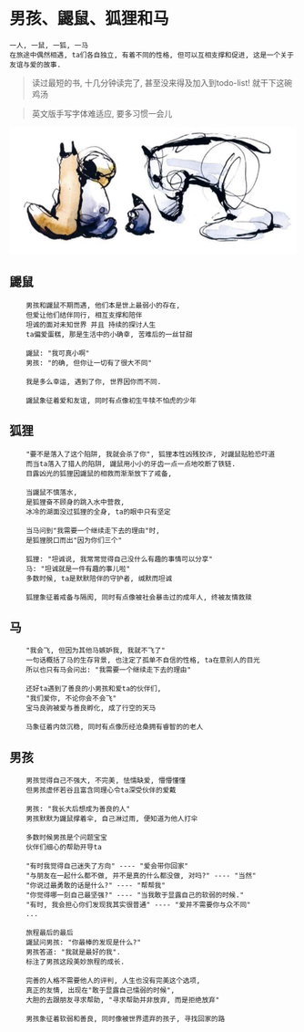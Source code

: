 # 男孩、鼹鼠、狐狸和马

    一人, 一鼠, 一狐, 一马
    在旅途中偶然相遇, ta们各自独立, 有着不同的性格, 但可以互相支撑和促进, 这是一个关于友谊与爱的故事.


> 读过最短的书, 十几分钟读完了, 甚至没来得及加入到todo-list! 就干下这碗鸡汤

> 英文版手写字体难适应, 要多习惯一会儿

![img](../main/res/boymolefoxhorse.png)

## 鼹鼠

        男孩和鼹鼠不期而遇, 他们本是世上最弱小的存在,
        但爱让他们结伴同行, 相互支撑和陪伴
        坦诚的面对未知世界 并且 持续的探讨人生
        ta偏爱蛋糕, 那是生活中的小确幸, 苦难后的一丝甘甜

        鼹鼠: "我可真小啊"
        男孩: "的确, 但你让一切有了很大不同"

        我是多么幸运, 遇到了你, 世界因你而不同.

        鼹鼠象征着爱和友谊, 同时有点像初生牛犊不怕虎的少年

## 狐狸

        "要不是落入了这个陷阱, 我就会杀了你", 狐狸本性凶残狡诈, 对鼹鼠贴脸恐吓道
        而当ta落入了猎人的陷阱, 鼹鼠用小小的牙齿一点一点地咬断了铁链.
        目露凶光的狐狸因鼹鼠的相救而渐渐放下了戒备,

        当鼹鼠不慎落水,
        是狐狸奋不顾身的跳入水中营救, 
        冰冷的湖面没过狐狸的全身, ta的眼中只有坚定

        当马问到"我需要一个继续走下去的理由"时,
        是狐狸脱口而出"因为你们三个"

        狐狸: "坦诚说, 我常常觉得自己没什么有趣的事情可以分享"
        马: "坦诚就是一件有趣的事儿啦"
        多数时候, ta是默默陪伴的守护者, 缄默而坦诚

        狐狸象征着戒备与隔阂, 同时有点像被社会暴击过的成年人, 终被友情救赎

## 马

        "我会飞, 但因为其他马嫉妒我, 我就不飞了" 
        一句话概括了马的生存背景, 也注定了孤单不自信的性格, ta在意别人的目光
        所以也只有马会问出: "我需要一个继续走下去的理由"

        还好ta遇到了善良的小男孩和爱ta的伙伴们, 
        "我们爱你, 不论你会不会飞"
        宝马良驹被爱与善良孵化, 成了行空的天马

        马象征着内敛沉稳, 同时有点像历经沧桑拥有睿智的的老人

## 男孩

        男孩觉得自己不强大, 不完美, 怯懦缺爱, 懵懵懂懂
        但男孩虚怀若谷且富含同理心令ta深受伙伴的爱戴
        
        男孩: "我长大后想成为善良的人"
        男孩默默为鼹鼠撑着伞, 自己淋过雨, 便知道为他人打伞

        多数时候男孩是个问题宝宝
        伙伴们细心的帮助开导ta

        "有时我觉得自己迷失了方向" ---- "爱会带你回家"
        "与朋友在一起什么都不做, 并不是真的什么都没做, 对吗?" ---- "当然"
        "你说过最勇敢的话是什么?" ---- "帮帮我"
        "你觉得哪一刻自己最坚强?" ---- "当我敢于显露自己的软弱的时候."
        "有时, 我会担心你们发现我其实很普通" ---- "爱并不需要你与众不同"
        ...

        旅程最后的最后
        鼹鼠问男孩: "你最棒的发现是什么?"
        男孩答道: "我就是最好的我".
        标注了男孩这段美妙旅程的成长.

        完善的人格不需要他人的评判, 人生也没有完美这个选项,
        真正的友情, 出现在"敢于显露自己懦弱的时候", 
        大胆的去跟朋友寻求帮助, "寻求帮助并非放弃, 而是拒绝放弃"

        男孩象征着软弱和善良, 同时像被世界遗弃的孩子, 寻找回家的路

